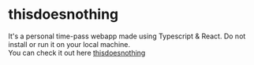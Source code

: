 # thisdoesnothing

It's a personal time-pass webapp made using Typescript & React. Do not install or run it on your local machine. <br/>
You can check it out here <a href="https://thisdoesnothing.vercel.app/">thisdoesnothing</a>
